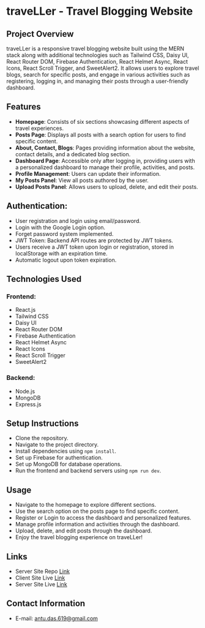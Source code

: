 # traveLLer - Travel Blogging Website

## Project Overview
traveLLer is a responsive travel blogging website built using the MERN stack along with additional technologies such as Tailwind CSS, Daisy UI, React Router DOM, Firebase Authentication, React Helmet Async, React Icons, React Scroll Trigger, and SweetAlert2. It allows users to explore travel blogs, search for specific posts, and engage in various activities such as registering, logging in, and managing their posts through a user-friendly dashboard.

## Features
- **Homepage**: Consists of six sections showcasing different aspects of travel experiences.
- **Posts Page**: Displays all posts with a search option for users to find specific content.
- **About, Contact, Blogs**: Pages providing information about the website, contact details, and a dedicated blog section.
- **Dashboard Page**: Accessible only after logging in, providing users with a personalized dashboard to manage their profile, activities, and posts.
- **Profile Management**: Users can update their information.
- **My Posts Panel**: View all posts authored by the user.
- **Upload Posts Panel**: Allows users to upload, delete, and edit their posts.
  
## Authentication:
- User registration and login using email/password.
- Login with the Google Login option.
- Forget password system implemented.
- JWT Token: Backend API routes are protected by JWT tokens.
- Users receive a JWT token upon login or registration, stored in localStorage with an expiration time.
- Automatic logout upon token expiration.

## Technologies Used

### Frontend:
- React.js
- Tailwind CSS
- Daisy UI
- React Router DOM
- Firebase Authentication
- React Helmet Async
- React Icons
- React Scroll Trigger
- SweetAlert2

### Backend:
- Node.js
- MongoDB
- Express.js
  
## Setup Instructions
- Clone the repository.
- Navigate to the project directory.
- Install dependencies using `npm install`.
- Set up Firebase for authentication.
- Set up MongoDB for database operations.
- Run the frontend and backend servers using `npm run dev`.

## Usage
- Navigate to the homepage to explore different sections.
- Use the search option on the posts page to find specific content.
- Register or Login to access the dashboard and personalized features.
- Manage profile information and activities through the dashboard.
- Upload, delete, and edit posts through the dashboard.
- Enjoy the travel blogging experience on traveLLer!

## Links

- Server Site Repo [Link](https://github.com/antu619/traveller-server)
- Client Site Live [Link](https://traveller-4e41f.web.app/)
- Server Site Live [Link](https://traveller-server-ten.vercel.app/)


## Contact Information

- E-mail: antu.das.619@gmail.com

